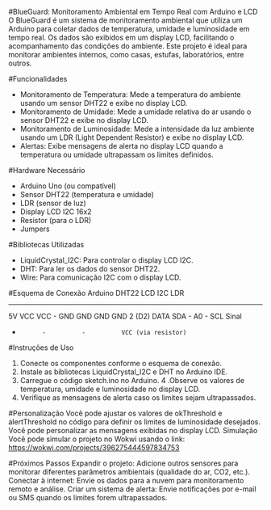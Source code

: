 
#BlueGuard: Monitoramento Ambiental em Tempo Real com Arduino e LCD
O BlueGuard é um sistema de monitoramento ambiental que utiliza um Arduino para coletar dados de temperatura, umidade e luminosidade em tempo real. Os dados são exibidos em um display LCD, facilitando o acompanhamento das condições do ambiente. Este projeto é ideal para monitorar ambientes internos, como casas, estufas, laboratórios, entre outros.

#Funcionalidades
- Monitoramento de Temperatura: Mede a temperatura do ambiente usando um sensor DHT22 e exibe no display LCD.
- Monitoramento de Umidade: Mede a umidade relativa do ar usando o sensor DHT22 e exibe no display LCD.
- Monitoramento de Luminosidade: Mede a intensidade da luz ambiente usando um LDR (Light Dependent Resistor) e exibe no display LCD.
- Alertas: Exibe mensagens de alerta no display LCD quando a temperatura ou umidade ultrapassam os limites definidos.

#Hardware Necessário
- Arduino Uno (ou compatível)
- Sensor DHT22 (temperatura e umidade)
- LDR (sensor de luz)
- Display LCD I2C 16x2
- Resistor (para o LDR)
- Jumpers

#Bibliotecas Utilizadas
- LiquidCrystal_I2C: Para controlar o display LCD I2C.
- DHT: Para ler os dados do sensor DHT22.
- Wire: Para comunicação I2C com o display LCD.

#Esquema de Conexão
Arduino     DHT22      LCD I2C     LDR
-------     -------     -------     ---
5V          VCC        VCC        -
GND         GND        GND        GND
2 (D2)       DATA       SDA        -
A0          -          SCL        Sinal
-           -          -          VCC (via resistor)

#Instruções de Uso
1. Conecte os componentes conforme o esquema de conexão.
2. Instale as bibliotecas LiquidCrystal_I2C e DHT no Arduino IDE.
3. Carregue o código sketch.ino no Arduino.
4 .Observe os valores de temperatura, umidade e luminosidade no display LCD.
5. Verifique as mensagens de alerta caso os limites sejam ultrapassados.

#Personalização
Você pode ajustar os valores de okThreshold e alertThreshold no código para definir os limites de luminosidade desejados.
Você pode personalizar as mensagens exibidas no display LCD.
Simulação
Você pode simular o projeto no Wokwi usando o link: https://wokwi.com/projects/396275444597834753

#Próximos Passos
Expandir o projeto: Adicione outros sensores para monitorar diferentes parâmetros ambientais (qualidade do ar, CO2, etc.).
Conectar à internet: Envie os dados para a nuvem para monitoramento remoto e análise.
Criar um sistema de alerta: Envie notificações por e-mail ou SMS quando os limites forem ultrapassados.
